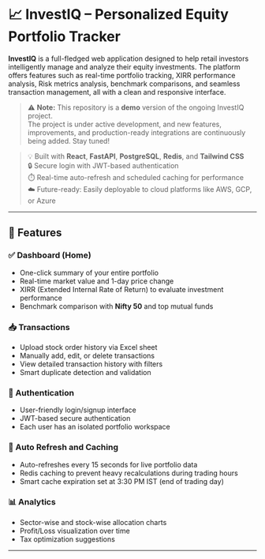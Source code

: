 # 📈 InvestIQ – Personalized Equity Portfolio Tracker

**InvestIQ** is a full-fledged web application designed to help retail investors intelligently manage and analyze their equity investments. The platform offers features such as real-time portfolio tracking, XIRR performance analysis, Risk metrics analysis, benchmark comparisons, and seamless transaction management, all with a clean and responsive interface.

> ⚠️ **Note:** This repository is a **demo** version of the ongoing InvestIQ project.  
> The project is under active development, and new features, improvements, and production-ready integrations are continuously being added. Stay tuned!

> 💡 Built with **React**, **FastAPI**, **PostgreSQL**, **Redis**, and **Tailwind CSS**  
> 🔒 Secure login with JWT-based authentication  
> ⏱️ Real-time auto-refresh and scheduled caching for performance  
> ☁️ Future-ready: Easily deployable to cloud platforms like AWS, GCP, or Azure  

---

## 🚀 Features

### ✅ Dashboard (Home)
- One-click summary of your entire portfolio
- Real-time market value and 1-day price change
- XIRR (Extended Internal Rate of Return) to evaluate investment performance
- Benchmark comparison with **Nifty 50** and top mutual funds

### 📥 Transactions
- Upload stock order history via Excel sheet
- Manually add, edit, or delete transactions
- View detailed transaction history with filters
- Smart duplicate detection and validation

### 🔐 Authentication
- User-friendly login/signup interface
- JWT-based secure authentication
- Each user has an isolated portfolio workspace

### 🔄 Auto Refresh and Caching
- Auto-refreshes every 15 seconds for live portfolio data
- Redis caching to prevent heavy recalculations during trading hours
- Smart cache expiration set at 3:30 PM IST (end of trading day)

### 📊 Analytics
- Sector-wise and stock-wise allocation charts
- Profit/Loss visualization over time
- Tax optimization suggestions

---

